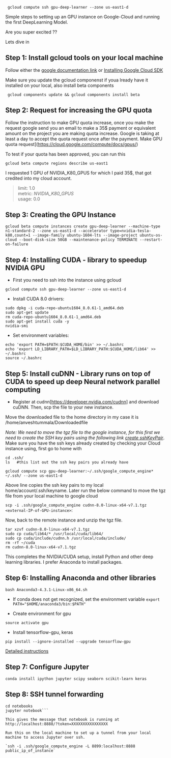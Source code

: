 ` gcloud compute ssh gpu-deep-learner --zone us-east1-d`

Simple steps to setting up an GPU instance on Google-Cloud and running the first DeepLearning Model.

Are you super excited ??

Lets dive in

## Step 1: Install gcloud tools on your local machine
Follow either the
[google documentation link](https://cloud.google.com/sdk/downloads) or  [Installing Google Cloud SDK](https://www.youtube.com/watch?v=eGVc_WFzXtw)

Make sure you update the gcloud componenst if youa lready have it installed on your local, also install beta components

 ` gcloud components update && gcloud components install beta`

## Step 2:  Request for increasing the GPU quota

Follow the instruction to make GPU quota increase, once you make the request google send you an email to make a 35$ payment or equivalent amount on the project you are making quota increase. Google is taking at least a day to accept the quota request once after the payment. Make GPU quota request](https://cloud.google.com/compute/docs/gpus/)

To test if your quota has been approved, you can run this

`gcloud beta compute regions describe us-east1`

I requested 1 GPU of NVIDIA_K80_GPUS for which I paid 35$, that got credited into my cloud account.

>limit: 1.0   
metric: *NVIDIA_K80_GPUS*  
usage: 0.0

## Step 3: Creating the GPU Instance

`gcloud beta compute instances create gpu-deep-learner --machine-type n1-standard-2 --zone us-east1-d --accelerator type=nvidia-tesla-k80,count=1 --image-family ubuntu-1604-lts --image-project ubuntu-os-cloud --boot-disk-size 50GB --maintenance-policy TERMINATE --restart-on-failure`

## Step 4: Installing CUDA - library to speedup NVIDIA GPU

* First  you need to ssh into the instance using gcloud

`gcloud compute ssh gpu-deep-learner --zone us-east1-d`

* Install CUDA 8.0 drivers:

```curl -O http://developer.download.nvidia.com/compute/cuda/repos/ubuntu1604/x86_64/cuda-repo-ubuntu1604_8.0.61-1_amd64.deb
sudo dpkg -i cuda-repo-ubuntu1604_8.0.61-1_amd64.deb
sudo apt-get update
rm cuda-repo-ubuntu1604_8.0.61-1_amd64.deb
sudo apt-get install cuda -y
nvidia-smi
```

* Set environment variables:

```echo 'export CUDA_HOME=/usr/local/cuda' >> ~/.bashrc
echo 'export PATH=$PATH:$CUDA_HOME/bin' >> ~/.bashrc
echo 'export LD_LIBRARY_PATH=$LD_LIBRARY_PATH:$CUDA_HOME/lib64' >> ~/.bashrc
source ~/.bashrc
```

## Step 5: Install cuDNN - Library runs on top of CUDA to speed up deep Neural network parallel computing

* Register at cudnn[https://developer.nvidia.com/cudnn] and download cuDNN. Then, scp the file to your new instance.

Move the downloaded file to the home directory in my case it is /home/anveshtummala/Downloadedfile

*Note: We need to move the tgz file to the google instance, for this first we need to create the SSH key pairs using the following link [create sshKeyPair](https://cloud.google.com/compute/docs/instances/adding-removing-ssh-keys)*. Make sure you have the ssh keys already created by checking your Cloud instance using, first go to home with

```cd
cd .ssh/
ls   #this list out the ssh key pairs you already have
```


`gcloud compute scp gpu-deep-learner:~/.ssh/google_compute_engine* ~/.ssh/ --zone us-east1-d`

Above line copies the ssh key pairs to my local home/account/.ssh/keyname. Later run the below command to move the tgz file from your local machine to google cloud

`scp -i .ssh/google_compute_engine cudnn-8.0-linux-x64-v7.1.tgz <external-IP-of-GPU-instance>`:

Now, back to the remote instance and unzip the tgz file.

```cd
tar xzvf cudnn-8.0-linux-x64-v7.1.tgz
sudo cp cuda/lib64/* /usr/local/cuda/lib64/
sudo cp cuda/include/cudnn.h /usr/local/cuda/include/
rm -rf ~/cuda
rm cudnn-8.0-linux-x64-v7.1.tgz
```

This completes the NVIDIA/CUDA setup, install Python and other deep learning libraries. I prefer Anaconda to install packages.

## Step 6: Installing Anaconda and other libraries

```curl -O https://repo.continuum.io/archive/Anaconda3-4.3.1-Linux-x86_64.sh
bash Anaconda3-4.3.1-Linux-x86_64.sh
```


* If conda does not get recognized, set the environment variable
`export PATH="$HOME/anaconda3/bin:$PATH"`

* Create environment for gpu
```conda create -n gpu python=3.6
source activate gpu
```

* Install tensorflow-gpu, keras

`pip install --ignore-installed --upgrade tensorflow-gpu`

[Detailed instructions](http://inmachineswetrust.com/posts/deep-learning-setup/)

## Step 7: Configure Jupyter

`conda install ipython jupyter scipy seaborn scikit-learn keras`

## Step 8: SSH tunnel forwarding
```mkdir notebooks
cd notebooks
jupyter notebook```

This gives the message that notebook is running at http://localhost:8888/?token=XXXXXXXXXXXXXXXX

Run this on the local machine to set up a tunnel from your local machine to access Jupyter over ssh.

`ssh -i .ssh/google_compute_engine -L 8899:localhost:8888 public_ip_of_instance`
